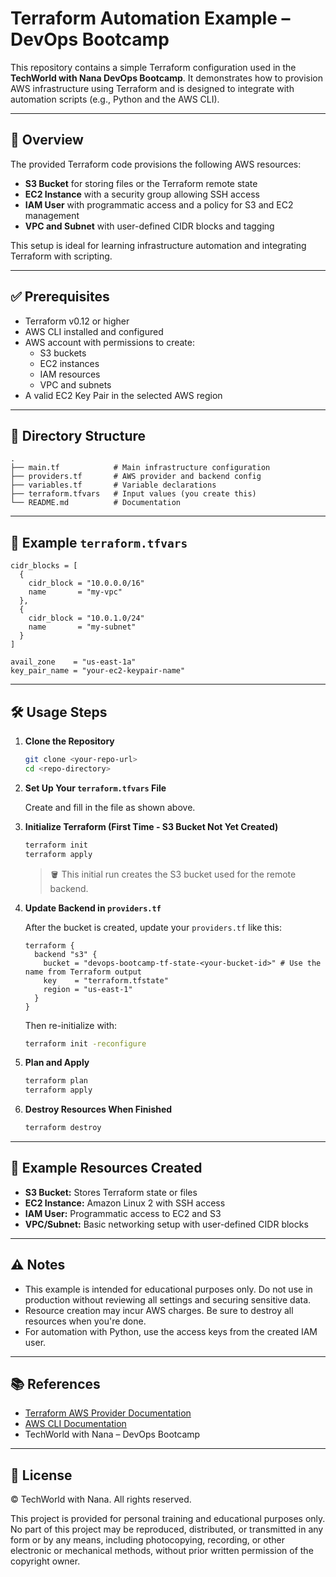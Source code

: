 # Terraform Automation Example – DevOps Bootcamp

This repository contains a simple Terraform configuration used in the **TechWorld with Nana DevOps Bootcamp**. It demonstrates how to provision AWS infrastructure using Terraform and is designed to integrate with automation scripts (e.g., Python and the AWS CLI).

---

## 🚀 Overview

The provided Terraform code provisions the following AWS resources:

- **S3 Bucket** for storing files or the Terraform remote state
- **EC2 Instance** with a security group allowing SSH access
- **IAM User** with programmatic access and a policy for S3 and EC2 management
- **VPC and Subnet** with user-defined CIDR blocks and tagging

This setup is ideal for learning infrastructure automation and integrating Terraform with scripting.

---

## ✅ Prerequisites

- Terraform v0.12 or higher
- AWS CLI installed and configured
- AWS account with permissions to create:
  - S3 buckets
  - EC2 instances
  - IAM resources
  - VPC and subnets
- A valid EC2 Key Pair in the selected AWS region

---

## 📂 Directory Structure

```
.
├── main.tf            # Main infrastructure configuration
├── providers.tf       # AWS provider and backend config
├── variables.tf       # Variable declarations
├── terraform.tfvars   # Input values (you create this)
└── README.md          # Documentation
```

---

## 🔧 Example `terraform.tfvars`

```hcl
cidr_blocks = [
  {
    cidr_block = "10.0.0.0/16"
    name       = "my-vpc"
  },
  {
    cidr_block = "10.0.1.0/24"
    name       = "my-subnet"
  }
]

avail_zone    = "us-east-1a"
key_pair_name = "your-ec2-keypair-name"
```

---

## 🛠️ Usage Steps

1. **Clone the Repository**

   ```sh
   git clone <your-repo-url>
   cd <repo-directory>
   ```

2. **Set Up Your `terraform.tfvars` File**

   Create and fill in the file as shown above.

3. **Initialize Terraform (First Time - S3 Bucket Not Yet Created)**

   ```sh
   terraform init
   terraform apply
   ```

   > 🪣 This initial run creates the S3 bucket used for the remote backend.

4. **Update Backend in `providers.tf`**

   After the bucket is created, update your `providers.tf` like this:

   ```hcl
   terraform {
     backend "s3" {
       bucket = "devops-bootcamp-tf-state-<your-bucket-id>" # Use the name from Terraform output
       key    = "terraform.tfstate"
       region = "us-east-1"
     }
   }
   ```

   Then re-initialize with:

   ```sh
   terraform init -reconfigure
   ```

5. **Plan and Apply**

   ```sh
   terraform plan
   terraform apply
   ```

6. **Destroy Resources When Finished**

   ```sh
   terraform destroy
   ```

---

## 📘 Example Resources Created

- **S3 Bucket:** Stores Terraform state or files
- **EC2 Instance:** Amazon Linux 2 with SSH access
- **IAM User:** Programmatic access to EC2 and S3
- **VPC/Subnet:** Basic networking setup with user-defined CIDR blocks

---

## ⚠️ Notes

- This example is intended for educational purposes only. Do not use in production without reviewing all settings and securing sensitive data.
- Resource creation may incur AWS charges. Be sure to destroy all resources when you're done.
- For automation with Python, use the access keys from the created IAM user.

---

## 📚 References

- [Terraform AWS Provider Documentation](https://registry.terraform.io/providers/hashicorp/aws/latest/docs)
- [AWS CLI Documentation](https://docs.aws.amazon.com/cli/latest/userguide/cli-chap-welcome.html)
- TechWorld with Nana – DevOps Bootcamp

---

## 📄 License

© TechWorld with Nana. All rights reserved.

This project is provided for personal training and educational purposes only. No part of this project may be reproduced, distributed, or transmitted in any form or by any means, including photocopying, recording, or other electronic or mechanical methods, without prior written permission of the copyright owner.
